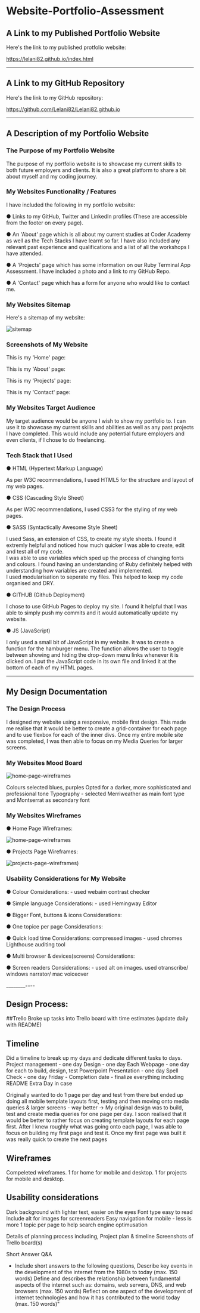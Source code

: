 # Website-Portfolio-Assessment

## A Link to my Published Portfolio Website
Here's the link to my published protfolio website:

https://lelani82.github.io/index.html

__________________

## A Link to my GitHub Repository
Here's the link to my GitHub repository:

https://github.com/Lelani82/Lelani82.github.io

_________________

## A Description of my Portfolio Website


### The Purpose of my Portfolio Website

The purpose of my portfolio website is to showcase my current skills to both future employers and clients. It is also a great platform to share a bit about myself and my coding journey.


### My Websites Functionality / Features 

I have included the following in my portfolio website:

● Links to my GitHub, Twitter and LinkedIn profiles (These are accessible from the footer on every page).

● An 'About' page which is all about my current studies at Coder Academy as well as the Tech Stacks I have learnt so far. I have also included any relevant past experience and qualifications and a list of all the workshops I have attended.  

● A 'Projects' page which has some information on our Ruby Terminal App Assessment. I have included a photo and a link to my GitHub Repo.

● A 'Contact' page which has a form for anyone who would like to contact me.


### My Websites Sitemap

Here's a sitemap of my website:

![sitemap](docs/1-sitemap.png "sitemap")


### Screenshots of My Website 

This is my 'Home' page:

This is my 'About' page:

This is my 'Projects' page:

This is my 'Contact' page:

### My Websites Target Audience

My target audience would be anyone I wish to show my portfolio to. I can use it to showcase my current skills and abilities as well as any past projects I have completed. This would include any potential future employers and even clients, if I chose to do freelancing.

### Tech Stack that I Used

● HTML (Hypertext Markup Language)

As per W3C recommendations, I used HTML5 for the structure and layout of my web pages.  

● CSS (Cascading Style Sheet)

As per W3C recommendations, I used CSS3 for the styling of my web pages. 

● SASS (Syntactically Awesome Style Sheet)

I used Sass, an extension of CSS, to create my style sheets. I found it extremly helpful and noticed how much quicker I was able to create, edit and test all of my code.<br>
I was able to use variables which sped up the process of changing fonts and colours. I found having an understanding of Ruby definitely helped with understanding how variables are created and implemented.<br>
I used modularisation to seperate my files. This helped to keep my code organised and DRY. 

● GITHUB (Github Deployment)

I chose to use GitHub Pages to deploy my site. I found it helpful that I was able to simply push my commits and it would automatically update my website.

● JS (JavaScript) 

I only used a small bit of JavaScript in my website. It was to create a function for the hamburger menu. The function allows the user to toggle between showing and hiding the drop-down menu links whenever it is clicked on. I put the JavaScript code in its own file and linked it at the bottom of each of my HTML pages.

__________________________________
## My Design Documentation


### The Design Process
I designed my website using a responsive, mobile first design. This made me realise that it would be better to create a grid-container for each page and to use flexbox for each of the inner divs. Once my entire mobile site was completed, I was then able to focus on my Media Queries for larger screens.

### My Websites Mood Board

![home-page-wireframes](docs/2-Home-Wireframes.png "home-page-wireframes")

Colours selected blues, purples
Opted for a darker, more sophisticated and professional tone
Typography - selected Merriweather as main font type and Montserrat
 as secondary font

### My Websites Wireframes
 
● Home Page Wireframes:

![home-page-wireframes](docs/2-Home-Wireframes.png "home-page-wireframes")

● Projects Page Wireframes:

![projects-page-wireframes](docs/3-Projects-Wireframes.png "projects-page-wireframes"))


### Usability Considerations for My Website  

● Colour Considerations: - used webaim contrast checker

● Simple language Considerations: - used Hemingway Editor

● Bigger Font, buttons & icons Considerations:

● One topice per page Considerations:

● Quick load time Considerations: compressed images - used chromes Lighthouse auditing tool

● Multi browser & devices(screens) Considerations:

● Screen readers Considerations: - used alt on images. used otranscribe/ windows narrator/ mac voiceover
 
______________--______--
## Design Process:
##Trello
Broke up tasks into Trello board with time estimates (update daily with README)
## Timeline
Did a timeline to break up my days and dedicate different tasks to days.
Project management - one day
Design - one day
Each Webpage - one day for each to build, design, test
Powerpoint Presentation - one day
Spell Check - one day
Friday - Completion date - finalize everything including README
Extra Day in case

Originally wanted to do 1 page per day and test from there but ended up doing all mobile template layouts first, testing and then moving onto media queries & larger screens - way better ->
My original design was to build, test and create media queries for one page per day. I soon realised that it would be better to rather focus on creating template layouts for each page first. After I knew roughly what was going onto each page, I was able to focus on building my first page and test it. Once my first page was built it was really quick to create the next pages



## Wireframes
Compeleted wireframes. 1 for home for mobile and desktop. 1 for projects for mobile and desktop.

## Usability considerations
Dark background with lighter text, easier on the eyes
Font type easy to read
Include alt for images for screenreaders
Easy navigation for mobile - less is more
1 topic per page to help search engine optimusation

Details of planning process including, 
   Project plan & timeline 
   Screenshots of Trello board(s)

Short Answer Q&A 
 - Include short answers to the following questions, 
   Describe key events in the development of the internet from the 1980s to today (max. 150 words) 
   Define and describes the relationship between fundamental aspects of the internet such as: domains, web servers, DNS, and web browsers (max. 150 words) 
   Reflect on one aspect of the development of internet technologies and how it has contributed to the world today (max. 150 words)"